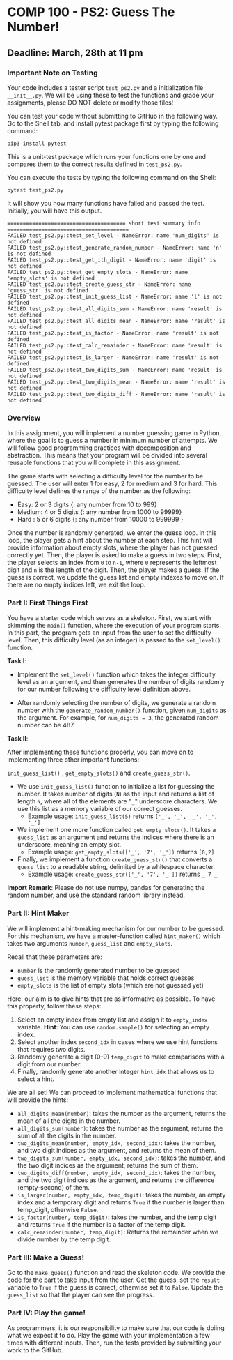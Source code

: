 # COMP 100  -  PS2: Guess The Number!
## Deadline: March, 28th at 11 pm

### Important Note on Testing

Your code includes a tester script `test_ps2.py` and a initialization file `__init__.py`. We will be using these to test the functions and grade your assignments, please DO NOT delete or modify those files!

You can test your code without submitting to GitHub in the following way. Go to the Shell tab, and install pytest package first by typing the following command:

`pip3 install pytest`

This is a unit-test package which runs your functions one by one and compares them to the correct results defined in `test_ps2.py`. 

You can execute the tests by typing the following command on the Shell:

`pytest test_ps2.py`

It will show you how many functions have failed and passed the test. Initially, you will have this output.

```
====================================== short test summary info =======================================
FAILED test_ps2.py::test_set_level - NameError: name 'num_digits' is not defined
FAILED test_ps2.py::test_generate_random_number - NameError: name 'n' is not defined
FAILED test_ps2.py::test_get_ith_digit - NameError: name 'digit' is not defined
FAILED test_ps2.py::test_get_empty_slots - NameError: name 'empty_slots' is not defined
FAILED test_ps2.py::test_create_guess_str - NameError: name 'guess_str' is not defined
FAILED test_ps2.py::test_init_guess_list - NameError: name 'l' is not defined
FAILED test_ps2.py::test_all_digits_sum - NameError: name 'result' is not defined
FAILED test_ps2.py::test_all_digits_mean - NameError: name 'result' is not defined
FAILED test_ps2.py::test_is_factor - NameError: name 'result' is not defined
FAILED test_ps2.py::test_calc_remainder - NameError: name 'result' is not defined
FAILED test_ps2.py::test_is_larger - NameError: name 'result' is not defined
FAILED test_ps2.py::test_two_digits_sum - NameError: name 'result' is not defined
FAILED test_ps2.py::test_two_digits_mean - NameError: name 'result' is not defined
FAILED test_ps2.py::test_two_digits_diff - NameError: name 'result' is not defined

```

### Overview

In this assignment, you will implement a number guessing game in Python, where the goal is to guess a number in minimum number of attempts. We will follow good programming practices with decomposition and abstraction. This means that your program will be divided into several reusable functions that you will complete in this assignment. 

The game starts with selecting a difficulty level for the number to be guessed. The user will enter 1 for easy, 2 for medium and 3 for hard. This difficulty level defines the range of the number as the following:

* Easy: 2 or 3 digits {: any number from 10 to 999}
* Medium: 4 or 5 digits {: any number from 1000 to 99999}
* Hard : 5 or 6 digits {: any number from 10000 to 999999 }

Once the number is randomly generated, we enter the guess loop. In this loop, the player gets a hint about the number at each step. This hint will provide information about empty slots, where the player has not guessed correctly yet. Then, the player is asked to make a guess in two steps. First, the player selects an index from `0` to `n-1`, where `0` represents the leftmost digit and `n` is the length of the digit. Then, the player makes a guess. If the guess is correct, we update the guess list and empty indexes to move on. If there are no empty indices left, we exit the loop.

### Part I: First Things First

You have a starter code which serves as a skeleton. First, we start with skimming the `main()` function, where the execution of your program starts. In this part, the program gets an input from the user to set the difficulty level. Then, this difficulty level (as an integer) is passed to the `set_level()` function.

**Task I**: 

* Implement the `set_level()` function which takes the integer difficulty level as an argument, and then generates the number of digits randomly for our number following the difficulty level definition above.

* After randomly selecting the number of digits, we generate a random number with the `generate_random_number()` function, given `num_digits` as the argument. For example, for `num_digits = 3`, the generated random number can be 487.


**Task II**:

After implementing these functions properly, you can move on to implementing three other important functions:

`init_guess_list()` , `get_empty_slots()` and `create_guess_str()`.

* We use `init_guess_list()`  function to initialize a list for guessing the number. It takes number of digits (`N`) as the input and returns a list of length `N`, where all of the elements are "`_`" underscore characters. We use this list as a memory variable of our correct guesses.
  * Example usage: `init_guess_list(5)` returns `['_', '_', '_', '_', '_']`
* We implement one more function called `get_empty_slots()`. It takes a `guess_list` as an argument and returns the indices where there is an underscore, meaning an empty slot.
  * Example usage: `get_empty_slots(['_', '7', '_'])` returns `[0,2]`
* Finally, we implement a function `create_guess_str()` that converts a `guess_list` to a readable string, delimited by a whitespace character.
  * Example usage: `create_guess_str(['_', '7', '_'])` returns `_ 7 _`

**Import Remark**: Please do not use numpy, pandas for generating the random number, and use the standard random library instead.

### Part II: Hint Maker

We will implement a hint-making mechanism for our number to be guessed. For this mechanism, we have a master-function called `hint_maker()` which takes two arguments `number`, `guess_list` and `empty_slots`. 

Recall that these parameters are:
* `number` is the randomly generated number to be guessed
* `guess_list` is the memory variable that holds correct guesses
* `empty_slots` is the list of empty slots (which are not guessed yet)

Here, our aim is to give hints that are as informative as possible. To have this property, follow these steps:

1. Select an empty index from empty list and assign it to `empty_index` variable.
**Hint**: You can use `random.sample()` for selecting an empty index.
2. Select another index `second_idx` in cases where we use hint functions that requires two digits. 
3. Randomly generate a digit (0-9) `temp_digit` to make comparisons with a digit from our number.
4. Finally, randomly generate another integer `hint_idx` that allows us to select a hint.

We are all set! We can proceed to implement mathematical functions that will provide the hints:

* `all_digits_mean(number)`: takes the number as the argument, returns the mean of all the digits in the number.
* `all_digits_sum(number)`: takes the number as the argument, returns the sum of all the digits in the number.
* `two_digits_mean(number, empty_idx, second_idx)`: takes the number, and two digit indices as the argument, and returns the mean of them.
* `two_digits_sum(number, empty_idx, second_idx)`: takes the number, and the two digit indices as the argument, returns the sum of them.
* `two_digits_diff(number, empty_idx, second_idx)`: takes the number, and the two digit indices as the argument, and returns the difference (empty-second) of them.
* `is_larger(number, empty_idx, temp_digit)`: takes the number, an empty index and a temporary digit and returns `True` if the number is larger than temp_digit, otherwise `False`.
* `is_factor(number, temp_digit)`: takes the number, and the temp digit and returns `True` if the number is a factor of the temp digit.
* `calc_remainder(number, temp_digit)`: Returns the remainder when we divide number by the temp digit.

### Part III: Make a Guess!

Go to the `make_guess()` function and read the skeleton code. We provide the code for the part to take input from the user. Get the guess, set the `result` variable to `True` if the guess is correct, otherwise set it to `False`. Update the `guess_list` so that the player can see the progress.

### Part IV: Play the game!

As programmers, it is our responsibility to make sure that our code is doiing what we expect it to do. Play the game with your implementation a few times with different inputs. Then, run the tests provided by submitting your work to the GitHub.